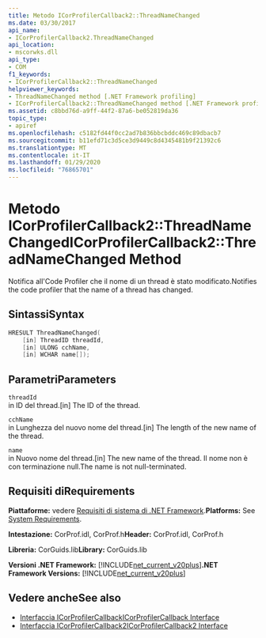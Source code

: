 ```yaml
---
title: Metodo ICorProfilerCallback2::ThreadNameChanged
ms.date: 03/30/2017
api_name:
- ICorProfilerCallback2.ThreadNameChanged
api_location:
- mscorwks.dll
api_type:
- COM
f1_keywords:
- ICorProfilerCallback2::ThreadNameChanged
helpviewer_keywords:
- ThreadNameChanged method [.NET Framework profiling]
- ICorProfilerCallback2::ThreadNameChanged method [.NET Framework profiling]
ms.assetid: c8bbd76d-a9ff-44f2-87a6-be052819da36
topic_type:
- apiref
ms.openlocfilehash: c5182fd44f0cc2ad7b836bbcbddc469c89dbacb7
ms.sourcegitcommit: b11efd71c3d5ce3d9449c8d4345481b9f21392c6
ms.translationtype: MT
ms.contentlocale: it-IT
ms.lasthandoff: 01/29/2020
ms.locfileid: "76865701"
---
```

# <a name="icorprofilercallback2threadnamechanged-method"></a><span data-ttu-id="163a9-102">Metodo ICorProfilerCallback2::ThreadNameChanged</span><span class="sxs-lookup"><span data-stu-id="163a9-102">ICorProfilerCallback2::ThreadNameChanged Method</span></span>
<span data-ttu-id="163a9-103">Notifica all'Code Profiler che il nome di un thread è stato modificato.</span><span class="sxs-lookup"><span data-stu-id="163a9-103">Notifies the code profiler that the name of a thread has changed.</span></span>  
  
## <a name="syntax"></a><span data-ttu-id="163a9-104">Sintassi</span><span class="sxs-lookup"><span data-stu-id="163a9-104">Syntax</span></span>  
  
```cpp  
HRESULT ThreadNameChanged(  
    [in] ThreadID threadId,  
    [in] ULONG cchName,  
    [in] WCHAR name[]);  
```  
  
## <a name="parameters"></a><span data-ttu-id="163a9-105">Parametri</span><span class="sxs-lookup"><span data-stu-id="163a9-105">Parameters</span></span>  
 `threadId`  
 <span data-ttu-id="163a9-106">in ID del thread.</span><span class="sxs-lookup"><span data-stu-id="163a9-106">[in] The ID of the thread.</span></span>  
  
 `cchName`  
 <span data-ttu-id="163a9-107">in Lunghezza del nuovo nome del thread.</span><span class="sxs-lookup"><span data-stu-id="163a9-107">[in] The length of the new name of the thread.</span></span>  
  
 `name`  
 <span data-ttu-id="163a9-108">in Nuovo nome del thread.</span><span class="sxs-lookup"><span data-stu-id="163a9-108">[in] The new name of the thread.</span></span> <span data-ttu-id="163a9-109">Il nome non è con terminazione null.</span><span class="sxs-lookup"><span data-stu-id="163a9-109">The name is not null-terminated.</span></span>  
  
## <a name="requirements"></a><span data-ttu-id="163a9-110">Requisiti di</span><span class="sxs-lookup"><span data-stu-id="163a9-110">Requirements</span></span>  
 <span data-ttu-id="163a9-111">**Piattaforme:** vedere [Requisiti di sistema di .NET Framework](../../../../docs/framework/get-started/system-requirements.md).</span><span class="sxs-lookup"><span data-stu-id="163a9-111">**Platforms:** See [System Requirements](../../../../docs/framework/get-started/system-requirements.md).</span></span>  
  
 <span data-ttu-id="163a9-112">**Intestazione:** CorProf.idl, CorProf.h</span><span class="sxs-lookup"><span data-stu-id="163a9-112">**Header:** CorProf.idl, CorProf.h</span></span>  
  
 <span data-ttu-id="163a9-113">**Libreria:** CorGuids.lib</span><span class="sxs-lookup"><span data-stu-id="163a9-113">**Library:** CorGuids.lib</span></span>  
  
 <span data-ttu-id="163a9-114">**Versioni .NET Framework:** [!INCLUDE[net_current_v20plus](../../../../includes/net-current-v20plus-md.md)]</span><span class="sxs-lookup"><span data-stu-id="163a9-114">**.NET Framework Versions:** [!INCLUDE[net_current_v20plus](../../../../includes/net-current-v20plus-md.md)]</span></span>  
  
## <a name="see-also"></a><span data-ttu-id="163a9-115">Vedere anche</span><span class="sxs-lookup"><span data-stu-id="163a9-115">See also</span></span>

- [<span data-ttu-id="163a9-116">Interfaccia ICorProfilerCallback</span><span class="sxs-lookup"><span data-stu-id="163a9-116">ICorProfilerCallback Interface</span></span>](icorprofilercallback-interface.md)
- [<span data-ttu-id="163a9-117">Interfaccia ICorProfilerCallback2</span><span class="sxs-lookup"><span data-stu-id="163a9-117">ICorProfilerCallback2 Interface</span></span>](icorprofilercallback2-interface.md)
